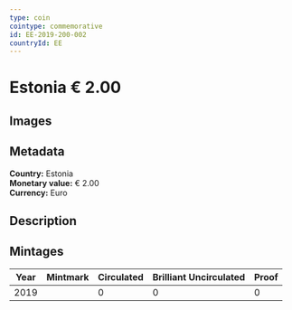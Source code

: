 ```yaml
---
type: coin
cointype: commemorative
id: EE-2019-200-002
countryId: EE
---
```


# Estonia € 2.00

## Images


## Metadata

**Country:** Estonia\
**Monetary value:** € 2.00\
**Currency:** Euro

## Description


## Mintages

| Year | Mintmark | Circulated | Brilliant Uncirculated | Proof |
| ---- | -------- | ---------- | ---------------------- | ----- |
| 2019 |  | 0| 0 | 0 |
